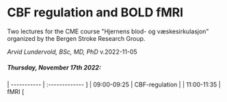 # CBF regulation and BOLD fMRI

Two lectures for the CME course "Hjernens blod- og væskesirkulasjon" organized by the Bergen Stroke Research Group.<br>

_Arvid Lundervold, BSc, MD, PhD_  v.2022-11-05<br>



##### Thursday, November 17th 2022:
 | ----------- | :------------- ]
 | 09:00-09:25 | CBF-regulation |
 | 11:00-11:35 | fMRI           [

